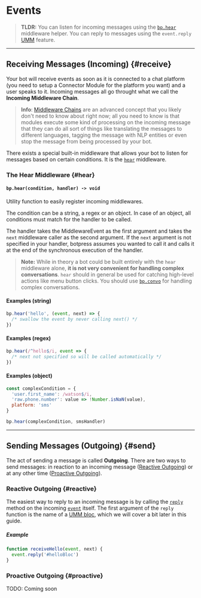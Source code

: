 # Events

> **TLDR:** You can listen for incoming messages using the [`bp.hear`](#hear) middleware helper. You can reply to messages using the `event.reply` [UMM](./umm.md) feature.

---

## Receiving Messages (Incoming) {#receive}

Your bot will receive events as soon as it is connected to a chat platform (you need to setup a Connector Module for the platform you want) and a user speaks to it. Incoming messages all go throught what we call the **Incoming Middleware Chain**. 

> **Info**: [Middleware Chains](../advanced/middleware.md) are an advanced concept that you likely don't need to know about right now; all you need to know is that modules execute some kind of processing on the incoming message that they can do all sort of things like translating the messages to different languages, tagging the message with NLP entities or even stop the message from being processed by your bot.

There exists a special built-in middleware that allows your bot to listen for messages based on certain conditions. It is the [`hear`](#hear) middleware.

### The Hear Middleware {#hear}

#### `bp.hear(condition, handler) -> void`

Utility function to easily register incoming middlewares. 

The condition can be a string, a regex or an object. In case of an object, all conditions must match for the handler to be called.

The handler takes the MiddlewareEvent as the first argument and takes the `next` middleware caller as the second argument. If the `next` argument is not specified in your handler, botpress assumes you wanted to call it and calls it at the end of the synchronous execution of the handler.

> **Note:** While in theory a bot could be built entirely with the `hear` middleware alone, **it is not very convenient for handling complex conversations**. `hear` should in general be used for catching high-level actions like menu button clicks. You should use [`bp.convo`](./flow.md) for handling complex conversations.

#### Examples (string)

```js
bp.hear('hello', (event, next) => {
  /* swallow the event by never calling next() */
})
```

#### Examples (regex)

```js
bp.hear(/^hello$/i, event => {
  /* next not specified so will be called automatically */
})
```

#### Examples (object)

```js
const complexCondition = {
  'user.first_name': /watson$/i,
  'raw.phone.number': value => !Number.isNaN(value),
  platform: 'sms'
}

bp.hear(complexCondition, smsHandler)
```

---

## Sending Messages (Outgoing) {#send}

The act of sending a message is called **Outgoing**. There are two ways to send messages: in reaction to an incoming message ([Reactive Outgoing](#reactive)) or at any other time ([Proactive Outgoing](#proactive)).

### Reactive Outgoing {#reactive}

The easiest way to reply to an incoming message is by calling the [`reply`](../reference/event.md#reply) method on the incoming [`event`](../reference/event.md#incoming) itself. The first argument of the `reply` function is the name of a [UMM bloc](../reference/umm.md#bloc), which we will cover a bit later in this guide.

##### Example

```js
function receiveHello(event, next) {
  event.reply('#helloBloc')
}
```

### Proactive Outgoing {#proactive}

TODO: Coming soon
